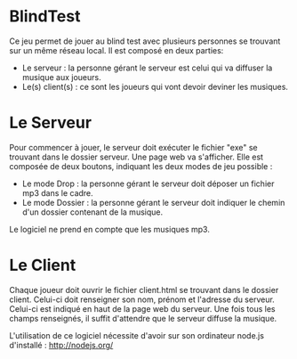 BlindTest
=========
Ce jeu permet de jouer au blind test avec plusieurs personnes se trouvant sur un même réseau local. 
Il est composé en deux parties:
  - Le serveur : la personne gérant le serveur est celui qui va diffuser la musique aux joueurs.
  - Le(s) client(s) : ce sont les joueurs qui vont devoir deviner les musiques.
  
Le Serveur
=========

Pour commencer à jouer, le serveur doit exécuter le fichier "exe" se trouvant dans le dossier serveur. 
Une page web va s'afficher. Elle est composée de deux boutons, indiquant les deux modes de jeu possible :
  - Le mode Drop : la personne gérant le serveur doit déposer un fichier mp3 dans le cadre.
  - Le mode Dossier : la personne gérant le serveur doit indiquer le chemin d'un dossier contenant de la musique. 

Le logiciel ne prend en compte que les musiques mp3.

Le Client
=========
Chaque joueur doit ouvrir le fichier  client.html se trouvant dans le dossier client. Celui-ci doit renseigner son nom, prénom et l'adresse du serveur. Celui-ci est indiqué en haut de la page web du serveur. 
Une fois tous les champs renseignés, il suffit d'attendre que le serveur diffuse la musique.


L'utilisation de ce logiciel nécessite d'avoir sur son ordinateur node.js d'installé : http://nodejs.org/
